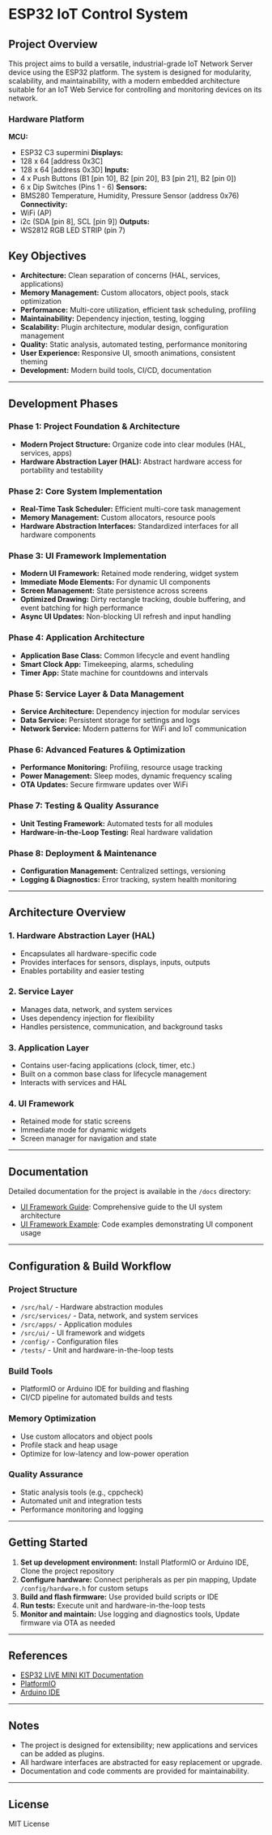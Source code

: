# ESP32 IoT Control System

## Project Overview

This project aims to build a versatile, industrial-grade IoT Network Server device using the ESP32 platform. The system is designed for modularity, scalability, and maintainability, with a modern embedded architecture suitable for an IoT Web Service for controlling and monitoring devices on its network.

### Hardware Platform

**MCU:**

- ESP32 C3 supermini
**Displays:**
- 128 x 64 [address 0x3C]
- 128 x 64 [address 0x3D]
**Inputs:**
- 4 x Push Buttons (B1 [pin 10], B2 [pin 20], B3 [pin 21], B2 [pin 0])
- 6 x Dip Switches (Pins 1 - 6)
**Sensors:**
- BMS280 Temperature, Humidity, Pressure Sensor (address 0x76)
**Connectivity:**
- WiFi (AP)
- i2c (SDA [pin 8], SCL [pin 9])
**Outputs:**
- WS2812 RGB LED STRIP (pin 7)

## Key Objectives

- **Architecture:** Clean separation of concerns (HAL, services, applications)
- **Memory Management:** Custom allocators, object pools, stack optimization
- **Performance:** Multi-core utilization, efficient task scheduling, profiling
- **Maintainability:** Dependency injection, testing, logging
- **Scalability:** Plugin architecture, modular design, configuration management
- **Quality:** Static analysis, automated testing, performance monitoring
- **User Experience:** Responsive UI, smooth animations, consistent theming
- **Development:** Modern build tools, CI/CD, documentation

---

## Development Phases

### Phase 1: Project Foundation & Architecture

- **Modern Project Structure:** Organize code into clear modules (HAL, services, apps)
- **Hardware Abstraction Layer (HAL):** Abstract hardware access for portability and testability

### Phase 2: Core System Implementation

- **Real-Time Task Scheduler:** Efficient multi-core task management
- **Memory Management:** Custom allocators, resource pools
- **Hardware Abstraction Interfaces:** Standardized interfaces for all hardware components

### Phase 3: UI Framework Implementation

- **Modern UI Framework:** Retained mode rendering, widget system
- **Immediate Mode Elements:** For dynamic UI components
- **Screen Management:** State persistence across screens
- **Optimized Drawing:** Dirty rectangle tracking, double buffering, and event batching for high performance
- **Async UI Updates:** Non-blocking UI refresh and input handling

### Phase 4: Application Architecture

- **Application Base Class:** Common lifecycle and event handling
- **Smart Clock App:** Timekeeping, alarms, scheduling
- **Timer App:** State machine for countdowns and intervals

### Phase 5: Service Layer & Data Management

- **Service Architecture:** Dependency injection for modular services
- **Data Service:** Persistent storage for settings and logs
- **Network Service:** Modern patterns for WiFi and IoT communication

### Phase 6: Advanced Features & Optimization

- **Performance Monitoring:** Profiling, resource usage tracking
- **Power Management:** Sleep modes, dynamic frequency scaling
- **OTA Updates:** Secure firmware updates over WiFi

### Phase 7: Testing & Quality Assurance

- **Unit Testing Framework:** Automated tests for all modules
- **Hardware-in-the-Loop Testing:** Real hardware validation

### Phase 8: Deployment & Maintenance

- **Configuration Management:** Centralized settings, versioning
- **Logging & Diagnostics:** Error tracking, system health monitoring

---

## Architecture Overview

### 1. Hardware Abstraction Layer (HAL)

- Encapsulates all hardware-specific code
- Provides interfaces for sensors, displays, inputs, outputs
- Enables portability and easier testing

### 2. Service Layer

- Manages data, network, and system services
- Uses dependency injection for flexibility
- Handles persistence, communication, and background tasks

### 3. Application Layer

- Contains user-facing applications (clock, timer, etc.)
- Built on a common base class for lifecycle management
- Interacts with services and HAL

### 4. UI Framework

- Retained mode for static screens
- Immediate mode for dynamic widgets
- Screen manager for navigation and state

---

## Documentation

Detailed documentation for the project is available in the `/docs` directory:

- [UI Framework Guide](docs/UI_Framework_Guide.md): Comprehensive guide to the UI system architecture
- [UI Framework Example](docs/UI_Framework_Example.md): Code examples demonstrating UI component usage

---

## Configuration & Build Workflow

### Project Structure

- `/src/hal/` - Hardware abstraction modules
- `/src/services/` - Data, network, and system services
- `/src/apps/` - Application modules
- `/src/ui/` - UI framework and widgets
- `/config/` - Configuration files
- `/tests/` - Unit and hardware-in-the-loop tests

### Build Tools

- PlatformIO or Arduino IDE for building and flashing
- CI/CD pipeline for automated builds and tests

### Memory Optimization

- Use custom allocators and object pools
- Profile stack and heap usage
- Optimize for low-latency and low-power operation

### Quality Assurance

- Static analysis tools (e.g., cppcheck)
- Automated unit and integration tests
- Performance monitoring and logging

---

## Getting Started

1. **Set up development environment:** Install PlatformIO or Arduino IDE, Clone the project repository
2. **Configure hardware:** Connect peripherals as per pin mapping, Update `/config/hardware.h` for custom setups
3. **Build and flash firmware:** Use provided build scripts or IDE
4. **Run tests:** Execute unit and hardware-in-the-loop tests
5. **Monitor and maintain:** Use logging and diagnostics tools, Update firmware via OTA as needed

---

## References

- [ESP32 LIVE MINI KIT Documentation](https://doc.riot-os.org/group__boards__esp32__mh-et-live-minikit.html)
- [PlatformIO](https://platformio.org/)
- [Arduino IDE](https://www.arduino.cc/en/software)

---

## Notes

- The project is designed for extensibility; new applications and services can be added as plugins.
- All hardware interfaces are abstracted for easy replacement or upgrade.
- Documentation and code comments are provided for maintainability.

---

## License

MIT License
